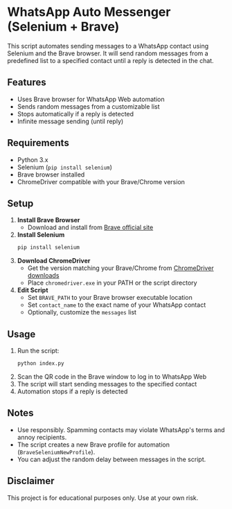 # WhatsApp Auto Messenger (Selenium + Brave)

This script automates sending messages to a WhatsApp contact using Selenium and the Brave browser. It will send random messages from a predefined list to a specified contact until a reply is detected in the chat.

## Features
- Uses Brave browser for WhatsApp Web automation
- Sends random messages from a customizable list
- Stops automatically if a reply is detected
- Infinite message sending (until reply)

## Requirements
- Python 3.x
- Selenium (`pip install selenium`)
- Brave browser installed
- ChromeDriver compatible with your Brave/Chrome version

## Setup
1. **Install Brave Browser**
   - Download and install from [Brave official site](https://brave.com/download/)
2. **Install Selenium**
   ```bash
   pip install selenium
   ```
3. **Download ChromeDriver**
   - Get the version matching your Brave/Chrome from [ChromeDriver downloads](https://chromedriver.chromium.org/downloads)
   - Place `chromedriver.exe` in your PATH or the script directory
4. **Edit Script**
   - Set `BRAVE_PATH` to your Brave browser executable location
   - Set `contact_name` to the exact name of your WhatsApp contact
   - Optionally, customize the `messages` list

## Usage
1. Run the script:
   ```bash
   python index.py
   ```
2. Scan the QR code in the Brave window to log in to WhatsApp Web
3. The script will start sending messages to the specified contact
4. Automation stops if a reply is detected

## Notes
- Use responsibly. Spamming contacts may violate WhatsApp's terms and annoy recipients.
- The script creates a new Brave profile for automation (`BraveSeleniumNewProfile`).
- You can adjust the random delay between messages in the script.

## Disclaimer
This project is for educational purposes only. Use at your own risk.
